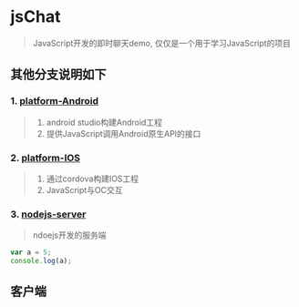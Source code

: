 # jsChat
> JavaScript开发的即时聊天demo, 仅仅是一个用于学习JavaScript的项目
## 其他分支说明如下
### 1. [platform-Android](https://github.com/hping-jser/jsChat/tree/platform-Android "platform-Android") 
>1. android studio构建Android工程
>2. 提供JavaScript调用Android原生API的接口
### 2. [platform-IOS](https://github.com/hping-jser/jsChat/tree/platform-IOS "platform-IOS")
>1. 通过cordova构建IOS工程
>2. JavaScript与OC交互
### 3. [nodejs-server](https://github.com/hping-jser/jsChat/tree/nodejs-server "platform-Android") 
> ndoejs开发的服务端


```js
var a = 5;
console.log(a);
```
## 客户端
